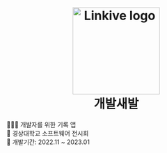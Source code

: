 <h1 align="center">
  <a
    target="_blank"
    href="https://play.google.com/store/apps/details?id=com.gaebalsaebal.gaebal_saebal_aos_ver2">
    <img alt="Linkive logo" src="https://user-images.githubusercontent.com/76805879/236076468-4d48157f-cb22-4819-b7c9-190ed72f560c.png" width="200px"/>
  </a><br/>
  개발새발
</h1>

<p align="left">👩🏻‍💻 개발자를 위한 기록 앱<br/>
🏢 경상대학교 소프트웨어 전시회<br/>
📅 개발기간: 2022.11 ~ 2023.01<br/><br/></p>
